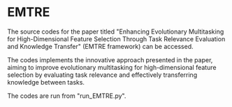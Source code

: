 # EMTRE
The source codes for the paper titled "Enhancing Evolutionary Multitasking for High-Dimensional Feature Selection Through Task Relevance Evaluation and Knowledge Transfer" (EMTRE framework) can be accessed. 

The codes implements the innovative approach presented in the paper, aiming to improve evolutionary multitasking for high-dimensional feature selection by evaluating task relevance and effectively transferring knowledge between tasks.

The codes are run from "run_EMTRE.py".
